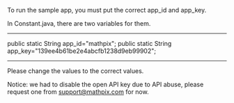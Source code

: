 To run the sample app, you must put the correct app_id and app_key.

In Constant.java, there are two variables for them.

   *******************************
   public static String app_id="mathpix";
   public static String app_key="139ee4b61be2e4abcfb1238d9eb99902";
   *******************************
Please change the values to the correct values.

Notice: we had to disable the open API key due to API abuse, please request one from support@mathpix.com for now.
